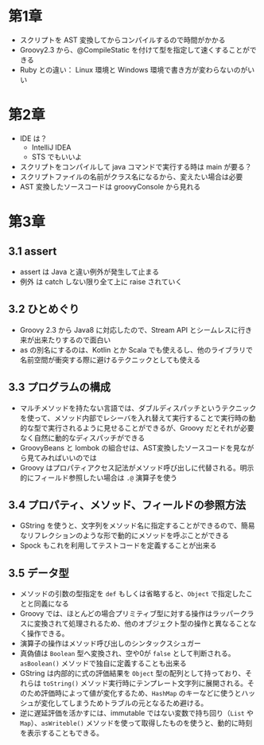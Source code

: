 # 第1章

* スクリプトを AST 変換してからコンパイルするので時間がかかる
* Groovy2.3 から、@CompileStatic を付けて型を指定して速くすることができる
* Ruby との違い： Linux 環境と Windows 環境で書き方が変わらないのがいい

# 第2章

* IDE は？
	* IntelliJ IDEA
	* STS でもいいよ
* スクリプトをコンパイルして java コマンドで実行する時は main が要る？
* スクリプトファイルの名前がクラス名になるから、変えたい場合は必要
* AST 変換したソースコードは groovyConsole から見れる

# 第3章

## 3.1 assert

* assert は Java と違い例外が発生して止まる
* 例外 は catch しない限り全て上に raise されていく

## 3.2 ひとめぐり

* Groovy 2.3 から Java8 に対応したので、Stream API とシームレスに行き来が出来たりするので面白い
* as の別名にするのは、Kotlin とか Scala でも使えるし、他のライブラリで名前空間が衝突する際に避けるテクニックとしても使える

## 3.3 プログラムの構成

* マルチメソッドを持たない言語では、ダブルディスパッチというテクニックを使って、メソッド内部でレシーバを入れ替えて実行することで実行時の動的な型で実行されるように見せることができるが、Groovy だとそれが必要なく自然に動的なディスパッチができる
* GroovyBeans と lombok の組合せは、AST変換したソースコードを見ながら見てみればいいのでは
* Groovy はプロパティアクセス記法がメソッド呼び出しに代替される。明示的にフィールド参照したい場合は `.@` 演算子を使う

## 3.4 プロパティ、メソッド、フィールドの参照方法

* GString を使うと、文字列をメソッド名に指定することができるので、簡易なリフレクションのような形で動的にメソッドを呼ぶことができる
* Spock もこれを利用してテストコードを定義することが出来る

## 3.5 データ型

* メソッドの引数の型指定を `def` もしくは省略すると、`Object` で指定したことと同義になる
* Groovy では、ほとんどの場合プリミティブ型に対する操作はラッパークラスに変換されて処理されるため、他のオブジェクト型の操作と異なることなく操作できる。
* 演算子の操作はメソッド呼び出しのシンタックスシュガー
* 真偽値は `Boolean` 型へ変換され、空や0が `false` として判断される。`asBoolean()` メソッドで独自に定義することも出来る
* GString は内部的に式の評価結果を `Object` 型の配列として持っており、それらは `toString()` メソッド実行時にテンプレート文字列に展開される。そのため評価時によって値が変化するため、`HashMap` のキーなどに使うとハッシュが変化してしまうためトラブルの元となるため避ける。
* 逆に遅延評価を活かすには、immutable ではない変数で持ち回り（`List` や `Map`）、`asWriteble()` メソッドを使って取得したものを使うと、動的に時刻を表示することもできる。